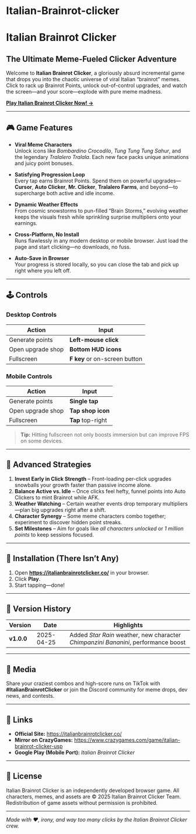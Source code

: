 # Italian-Brainrot-clicker
# Italian Brainrot Clicker  

## The Ultimate Meme-Fueled Clicker Adventure  

Welcome to **Italian Brainrot Clicker**, a gloriously absurd incremental game that drops you into the chaotic universe of viral Italian “brainrot” memes. Click to rack up Brainrot Points, unlock out-of-control upgrades, and watch the screen—and your score—explode with pure meme madness.  

[**Play Italian Brainrot Clicker Now! →**](https://italianbrainrotclicker.co/)  

---

## 🎮 Game Features  

- **Viral Meme Characters**  
  Unlock icons like *Bombardino Crocodilo*, *Tung Tung Tung Sahur*, and the legendary *Tralalero Tralala*. Each new face packs unique animations and juicy point bonuses.  

- **Satisfying Progression Loop**  
  Every tap earns Brainrot Points. Spend them on powerful upgrades—**Cursor**, **Auto Clicker**, **Mr. Clicker**, **Tralalero Farms**, and beyond—to supercharge both active and idle income.  

- **Dynamic Weather Effects**  
  From cosmic snowstorms to pun-filled “Brain Storms,” evolving weather keeps the visuals fresh while sprinkling surprise multipliers onto your earnings.  

- **Cross-Platform, No Install**  
  Runs flawlessly in any modern desktop or mobile browser. Just load the page and start clicking—no downloads, no fuss.  

- **Auto-Save in Browser**  
  Your progress is stored locally, so you can close the tab and pick up right where you left off.  

---

## 🕹️ Controls  

### Desktop Controls  

| Action           | Input                |
|------------------|----------------------|
| Generate points  | **Left-mouse click** |
| Open upgrade shop| **Bottom HUD icons** |
| Fullscreen       | **F key** or on-screen button |

### Mobile Controls  

| Action           | Input             |
|------------------|-------------------|
| Generate points  | **Single tap**    |
| Open upgrade shop| **Tap shop icon** |
| Fullscreen       | **Tap** top-right |

> **Tip:** Hitting fullscreen not only boosts immersion but can improve FPS on some devices.

---

## 🧠 Advanced Strategies  

1. **Invest Early in Click Strength** – Front-loading per-click upgrades snowballs your growth faster than passive income alone.  
2. **Balance Active vs. Idle** – Once clicks feel hefty, funnel points into Auto Clickers to mint Brainrot while AFK.  
3. **Weather Watching** – Certain weather events drop temporary multipliers—plan big upgrades right after a shift.  
4. **Character Synergy** – Some meme characters combo together; experiment to discover hidden point streaks.  
5. **Set Milestones** – Aim for goals like *all characters unlocked* or *1 million points* to keep sessions focused.  

---

## 🚀 Installation (There Isn’t Any)  

1. Open **https://italianbrainrotclicker.co/** in your browser.  
2. Click **Play**.  
3. Start tapping—done!  

---

## 📜 Version History  

| Version | Date       | Highlights                                        |
|---------|------------|---------------------------------------------------|
| **v1.0.0** | 2025-04-25 | Added *Star Rain* weather, new character *Chimpanzini Bananini*, performance boost |


---

## 🎥 Media  

Share your craziest combos and high-score runs on TikTok with **#ItalianBrainrotClicker** or join the Discord community for meme drops, dev news, and contests.  

---

## 🔗 Links  

- **Official Site:** <https://italianbrainrotclicker.co/>  
- **Mirror on CrazyGames:** <https://www.crazygames.com/game/italian-brainrot-clicker-usp>  
- **Google Play (Mobile Port):** *Italian Brainrot Clicker*  

---

## 📄 License  

Italian Brainrot Clicker is an independently developed browser game. All characters, memes, and assets are © 2025 Italian Brainrot Clicker Team. Redistribution of game assets without permission is prohibited.  

---

*Made with ❤️, irony, and way too many clicks by the Italian Brainrot Clicker crew.*


